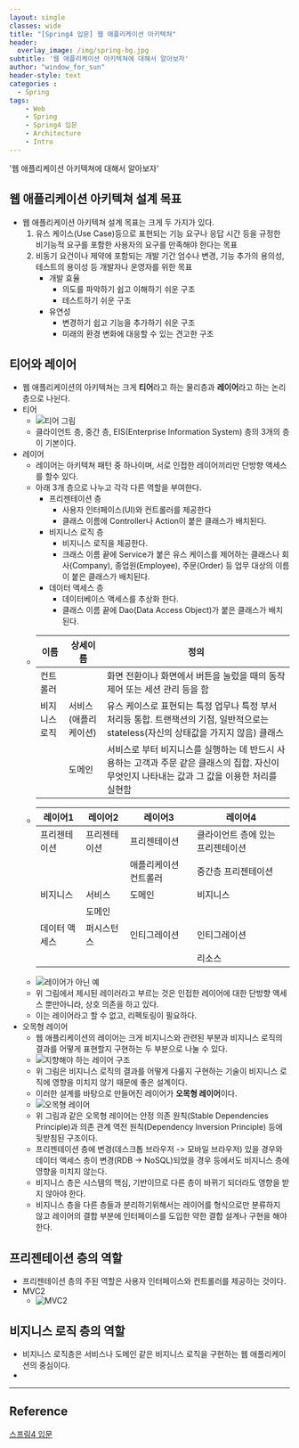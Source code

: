 ```yaml
--- 
layout: single
classes: wide
title: "[Spring4 입문] 웹 애플리케이션 아키텍쳐"
header:
  overlay_image: /img/spring-bg.jpg
subtitle: '웹 애플리케이션 아키텍쳐에 대해서 알아보자'
author: "window_for_sun"
header-style: text
categories :
  - Spring
tags:
    - Web
    - Spring
    - Spring4 입문
    - Architecture
    - Intro
---  
```


'웹 애플리케이션 아키텍쳐에 대해서 알아보자'

## 웹 애플리케이션 아키텍쳐 설계 목표
- 웹 애플리케이션 아키텍쳐 설계 목표는 크게 두 가지가 있다.
	1. 유스 케이스(Use Case)등으로 표현되는 기능 요구나 응답 시간 등을 규정한 비기능적 요구를 포함한 사용자의 요구를 만족해야 한다는 목표
	1. 비동기 요건이나 제약에 포함되는 개발 기간 엄수나 변경, 기능 추가의 용의성, 테스트의 용이성 등 개발자나 운영자를 위한 목표
		- 개발 효율
			- 의도를 파악하기 쉽고 이해하기 쉬운 구조
			- 테스트하기 쉬운 구조
		- 유연성
			- 변경하기 쉽고 기능을 추가하기 쉬운 구조
			- 미래의 환경 변화에 대응할 수 있는 견고한 구조

## 티어와 레이어
- 웹 애플리케이션의 아키텍쳐는 크게 **티어**라고 하는 물리층과 **레이어**라고 하는 논리층으로 나뉜다.
- 티어
	- ![티어 그림]({{site.baseurl}}/img/spring/spring-spring4intro-1-webarchitecture-tier-1.png)
	- 클라이언트 층, 중간 층, EIS(Enterprise Information System) 층의 3개의 층이 기본이다.
- 레이어
	- 레이어는 아키텍쳐 패턴 중 하나이며, 서로 인접한 레이어끼리만 단방향 액세스를 할수 있다.
	- 아래 3개 층으로 나누고 각각 다른 역할을 부여한다.
		- 프리젠테이션 층 
			- 사용자 인터페이스(UI)와 컨트롤러를 제공한다
			- 클래스 이름에 Controller나 Action이 붙은 클래스가 배치된다.
		- 비지니스 로직 층
			- 비지니스 로직을 제공한다. 
			- 크래스 이름 끝에 Service가 붙은 유스 케이스를 제어하는 클래스나 회사(Company), 종업원(Employee), 주문(Order) 등 업무 대상의 이름이 붙은 클래스가 배치된다.
		- 데이터 액세스 층
			- 데이터베이스 액세스를 추상화 한다.
			- 클래스 이름 끝에 Dao(Data Access Object)가 붙은 클래스가 배치된다.
	-   | 이름 | 상세이름 | 정의 |
		|---|---|---|
		| 컨트롤러 | | 화면 전환이나 화면에서 버튼을 눌렀을 때의 동작 제어 또는 세션 관리 등을 함 |
		| 비지니스 로직 | 서비스(애플리케이션) | 유스 케이스로 표현되는 특정 업무나 특정 부서 처리등 통합. 트랜잭션의 기점, 일반적으로는 stateless(자신의 상태값을 가지지 않음) 클래스 |
		| | 도메인 | 서비스로 부터 비지니스를 실행하는 데 반드시 사용하는 고객과 주문 같은 클래스의 집합. 자신이 무엇인지 나타내는 값과 그 값을 이용한 처리를 실현함 |
	-   | 레이어1 | 레이어2 | 레이어3 | 레이어4 |
		|---|---|---|---|
		| 프리젠테이션 | 프리젠테이션 | 프리젠테이션 | 클라이언트 층에 있는 프리젠테이션 |
		| | | 애플리케이션 컨트롤러 | 중간층 프리젠테이션 |
		| 비지니스 | 서비스 | 도메인 | 비지니스 |
		| | 도메인 | | |
		| 데이터 액세스 | 퍼시스턴스 | 인티그레이션 | 인티그레이션 |
		| | | | 리소스 |
	- ![레이어가 아닌 예]({{site.baseurl}}/img/spring/spring-spring4intro-1-webarchitecture-layer-1.png)
	- 위 그림에서 제시된 레이러라고 부르는 것은 인접한 레이어에 대한 단방향 액세스 뿐만아니라, 상호 의존을 하고 있다.
	- 이는 레이어라고 할 수 없고, 리펙토링이 필요하다.
- 오목형 레이어
	- 웹 애플리케이션의 레이어는 크게 비지니스와 관련된 부분과 비지니스 로직의 결과를 어떻게 표현할지 구현하는 두 부분으로 나눌 수 있다.
	- ![지향해야 하는 레이어 구조]({{site.baseurl}}/img/spring/spring-spring4intro-1-webarchitecture-layer-2.png)
	- 위 그림은 비지니스 로직의 결과를 어떻게 다룰지 구현하는 기술이 비지니스 로직에 영향을 미치지 않기 때문에 좋은 설계이다.
	- 이러한 설계를 바탕으로 만들어진 레이어가 **오목형 레이어**이다.
	- ![오목형 레이어]({{site.baseurl}}/img/spring/spring-spring4intro-1-webarchitecture-layer-3.png)
	- 위 그림과 같은 오목형 레이어는 안정 의존 원칙(Stable Dependencies Principle)과 의존 관계 역전 원칙(Dependency Inversion Principle) 등에 뒷받침된 구조이다.
	- 프리젠테이션 층에 변경(데스크톱 브라우저 -> 모바일 브라우저) 있을 경우와 데이터 액세스 층이 변경(RDB -> NoSQL)되었을 경우 등에서도 비지니스 층에 영향을 미치지 않는다.
	- 비지니스 층은 시스템의 핵심, 기반이므로 다른 층이 바뀌기 되더라도 영향을 받지 않아야 한다.
	- 비지니스 층을 다른 층들과 분리하기위해서는 레이어를 형식으로만 분류하지 않고 레이어의 결합 부분에 인터페이스를 도입한 약한 결합 설계나 구현을 해야 한다.
	
## 프리젠테이션 층의 역할
- 프리젠테이션 층의 주된 역할은 사용자 인터페이스와 컨트롤러를 제공하는 것이다.
- MVC2
	- ![MVC2]({{site.baseurl}}/img/spring/spring-spring4intro-1-webarchitecture-mvc2-1.png)

## 비지니스 로직 층의 역할
- 비지니스 로직층은 서비스나 도메인 같은 비지니스 로직을 구현하는 웹 애플리케이션의 중심이다.
-

---
## Reference
[스프링4 입문](https://book.naver.com/bookdb/book_detail.nhn?bid=12685135)  